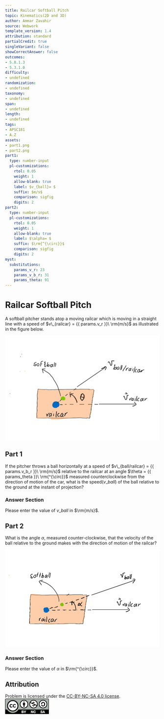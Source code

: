 ```yaml
---
title: Railcar Softball Pitch
topic: Kinematics(2D and 3D)
author: Ammar Zavahir
source: Webwork
template_version: 1.4
attribution: standard
partialCredit: true
singleVariant: false
showCorrectAnswer: false
outcomes:
- 5.8.1.3
- 5.3.1.0
difficulty:
- undefined
randomization:
- undefined
taxonomy:
- undefined
span:
- undefined
length:
- undefined
tags:
- APSC181
- A.Z
assets:
- part1.png
- part2.png
part1:
  type: number-input
  pl-customizations:
    rtol: 0.05
    weight: 1
    allow-blank: true
    label: $v_{ball}= $
    suffix: $m/s$
    comparison: sigfig
    digits: 2
part2:
  type: number-input
  pl-customizations:
    rtol: 0.05
    weight: 1
    allow-blank: true
    label: $\alpha= $
    suffix: $\rm{^{\circ}}$
    comparison: sigfig
    digits: 2
myst:
  substitutions:
    params_v_r: 23
    params_v_b_r: 31
    params_theta: 91
---
```

# Railcar Softball Pitch
A softball pitcher stands atop a moving railcar which is moving in a straight line with a speed of $v\_{railcar} = {{ params.v_r }}\ \rm{m/s}$ as illustrated in the figure below.

<img src="part1.png" width=600>

## Part 1

If the pitcher throws a ball horizontally at a speed of $v\_{ball/railcar} = {{ params.v_b_r }}\ \rm{m/s}$ relative to the railcar at an angle $\theta = {{ params_theta }}\ \rm{^{\circ}}$ measured counterclockwise from the direction of motion of the car, what is the speed($v\_{ball}$) of the ball relative to the ground at the instant of projection?
<br>

### Answer Section

Please enter the value of $v\_{ball}$ in $\rm{m/s}$.

## Part 2

What is the angle $\alpha$, measured counter-clockwise, that the velocity of the ball relative to the ground makes with the direction of motion of the railcar?

<img src="part2.png" width=600>

### Answer Section

Please enter the value of $\alpha$ in $\rm{^{\circ}}$.

## Attribution

Problem is licensed under the [CC-BY-NC-SA 4.0 license](https://creativecommons.org/licenses/by-nc-sa/4.0/).<br> ![The Creative Commons 4.0 license requiring attribution-BY, non-commercial-NC, and share-alike-SA license.](https://raw.githubusercontent.com/firasm/bits/master/by-nc-sa.png)
